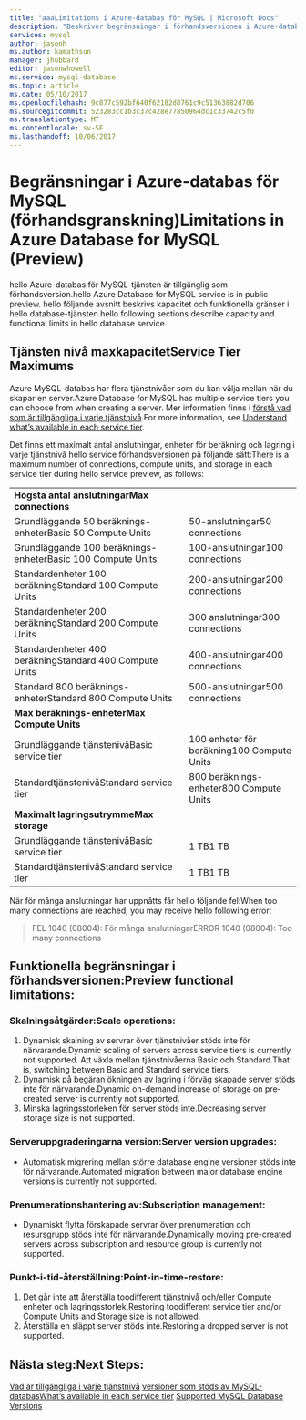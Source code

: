 ```yaml
---
title: "aaaLimitations i Azure-databas för MySQL | Microsoft Docs"
description: "Beskriver begränsningar i förhandsversionen i Azure-databas för MySQL."
services: mysql
author: jasonh
ms.author: kamathsun
manager: jhubbard
editor: jasonwhowell
ms.service: mysql-database
ms.topic: article
ms.date: 05/10/2017
ms.openlocfilehash: 9c877c592bf640f62182d8761c9c51363882d706
ms.sourcegitcommit: 523283cc1b3c37c428e77850964dc1c33742c5f0
ms.translationtype: MT
ms.contentlocale: sv-SE
ms.lasthandoff: 10/06/2017
---
```

# <a name="limitations-in-azure-database-for-mysql-preview"></a><span data-ttu-id="b3dd9-103">Begränsningar i Azure-databas för MySQL (förhandsgranskning)</span><span class="sxs-lookup"><span data-stu-id="b3dd9-103">Limitations in Azure Database for MySQL (Preview)</span></span>
<span data-ttu-id="b3dd9-104">hello Azure-databas för MySQL-tjänsten är tillgänglig som förhandsversion.</span><span class="sxs-lookup"><span data-stu-id="b3dd9-104">hello Azure Database for MySQL service is in public preview.</span></span> <span data-ttu-id="b3dd9-105">hello följande avsnitt beskrivs kapacitet och funktionella gränser i hello database-tjänsten.</span><span class="sxs-lookup"><span data-stu-id="b3dd9-105">hello following sections describe capacity and functional limits in hello database service.</span></span>

## <a name="service-tier-maximums"></a><span data-ttu-id="b3dd9-106">Tjänsten nivå maxkapacitet</span><span class="sxs-lookup"><span data-stu-id="b3dd9-106">Service Tier Maximums</span></span>
<span data-ttu-id="b3dd9-107">Azure MySQL-databas har flera tjänstnivåer som du kan välja mellan när du skapar en server.</span><span class="sxs-lookup"><span data-stu-id="b3dd9-107">Azure Database for MySQL has multiple service tiers you can choose from when creating a server.</span></span> <span data-ttu-id="b3dd9-108">Mer information finns i [förstå vad som är tillgängliga i varje tjänstnivå](concepts-service-tiers.md).</span><span class="sxs-lookup"><span data-stu-id="b3dd9-108">For more information, see [Understand what’s available in each service tier](concepts-service-tiers.md).</span></span>  

<span data-ttu-id="b3dd9-109">Det finns ett maximalt antal anslutningar, enheter för beräkning och lagring i varje tjänstnivå hello service förhandsversionen på följande sätt:</span><span class="sxs-lookup"><span data-stu-id="b3dd9-109">There is a maximum number of connections, compute units, and storage in each service tier during hello service preview, as follows:</span></span> 

|                            |                   |
| :------------------------- | :---------------- |
| <span data-ttu-id="b3dd9-110">**Högsta antal anslutningar**</span><span class="sxs-lookup"><span data-stu-id="b3dd9-110">**Max connections**</span></span>        |                   |
| <span data-ttu-id="b3dd9-111">Grundläggande 50 beräknings-enheter</span><span class="sxs-lookup"><span data-stu-id="b3dd9-111">Basic 50 Compute Units</span></span>     | <span data-ttu-id="b3dd9-112">50-anslutningar</span><span class="sxs-lookup"><span data-stu-id="b3dd9-112">50 connections</span></span>    |
| <span data-ttu-id="b3dd9-113">Grundläggande 100 beräknings-enheter</span><span class="sxs-lookup"><span data-stu-id="b3dd9-113">Basic 100 Compute Units</span></span>    | <span data-ttu-id="b3dd9-114">100-anslutningar</span><span class="sxs-lookup"><span data-stu-id="b3dd9-114">100 connections</span></span>   |
| <span data-ttu-id="b3dd9-115">Standardenheter 100 beräkning</span><span class="sxs-lookup"><span data-stu-id="b3dd9-115">Standard 100 Compute Units</span></span> | <span data-ttu-id="b3dd9-116">200-anslutningar</span><span class="sxs-lookup"><span data-stu-id="b3dd9-116">200 connections</span></span>   |
| <span data-ttu-id="b3dd9-117">Standardenheter 200 beräkning</span><span class="sxs-lookup"><span data-stu-id="b3dd9-117">Standard 200 Compute Units</span></span> | <span data-ttu-id="b3dd9-118">300 anslutningar</span><span class="sxs-lookup"><span data-stu-id="b3dd9-118">300 connections</span></span>   |
| <span data-ttu-id="b3dd9-119">Standardenheter 400 beräkning</span><span class="sxs-lookup"><span data-stu-id="b3dd9-119">Standard 400 Compute Units</span></span> | <span data-ttu-id="b3dd9-120">400-anslutningar</span><span class="sxs-lookup"><span data-stu-id="b3dd9-120">400 connections</span></span>   |
| <span data-ttu-id="b3dd9-121">Standard 800 beräknings-enheter</span><span class="sxs-lookup"><span data-stu-id="b3dd9-121">Standard 800 Compute Units</span></span> | <span data-ttu-id="b3dd9-122">500-anslutningar</span><span class="sxs-lookup"><span data-stu-id="b3dd9-122">500 connections</span></span>   |
| <span data-ttu-id="b3dd9-123">**Max beräknings-enheter**</span><span class="sxs-lookup"><span data-stu-id="b3dd9-123">**Max Compute Units**</span></span>      |                   |
| <span data-ttu-id="b3dd9-124">Grundläggande tjänstenivå</span><span class="sxs-lookup"><span data-stu-id="b3dd9-124">Basic service tier</span></span>         | <span data-ttu-id="b3dd9-125">100 enheter för beräkning</span><span class="sxs-lookup"><span data-stu-id="b3dd9-125">100 Compute Units</span></span> |
| <span data-ttu-id="b3dd9-126">Standardtjänstenivå</span><span class="sxs-lookup"><span data-stu-id="b3dd9-126">Standard service tier</span></span>      | <span data-ttu-id="b3dd9-127">800 beräknings-enheter</span><span class="sxs-lookup"><span data-stu-id="b3dd9-127">800 Compute Units</span></span> |
| <span data-ttu-id="b3dd9-128">**Maximalt lagringsutrymme**</span><span class="sxs-lookup"><span data-stu-id="b3dd9-128">**Max storage**</span></span>            |                   |
| <span data-ttu-id="b3dd9-129">Grundläggande tjänstenivå</span><span class="sxs-lookup"><span data-stu-id="b3dd9-129">Basic service tier</span></span>         | <span data-ttu-id="b3dd9-130">1 TB</span><span class="sxs-lookup"><span data-stu-id="b3dd9-130">1 TB</span></span>              |
| <span data-ttu-id="b3dd9-131">Standardtjänstenivå</span><span class="sxs-lookup"><span data-stu-id="b3dd9-131">Standard service tier</span></span>      | <span data-ttu-id="b3dd9-132">1 TB</span><span class="sxs-lookup"><span data-stu-id="b3dd9-132">1 TB</span></span>              |

<span data-ttu-id="b3dd9-133">När för många anslutningar har uppnåtts får hello följande fel:</span><span class="sxs-lookup"><span data-stu-id="b3dd9-133">When too many connections are reached, you may receive hello following error:</span></span>
> <span data-ttu-id="b3dd9-134">FEL 1040 (08004): För många anslutningar</span><span class="sxs-lookup"><span data-stu-id="b3dd9-134">ERROR 1040 (08004): Too many connections</span></span>

## <a name="preview-functional-limitations"></a><span data-ttu-id="b3dd9-135">Funktionella begränsningar i förhandsversionen:</span><span class="sxs-lookup"><span data-stu-id="b3dd9-135">Preview functional limitations:</span></span>
### <a name="scale-operations"></a><span data-ttu-id="b3dd9-136">Skalningsåtgärder:</span><span class="sxs-lookup"><span data-stu-id="b3dd9-136">Scale operations:</span></span>
1.  <span data-ttu-id="b3dd9-137">Dynamisk skalning av servrar över tjänstnivåer stöds inte för närvarande.</span><span class="sxs-lookup"><span data-stu-id="b3dd9-137">Dynamic scaling of servers across service tiers is currently not supported.</span></span> <span data-ttu-id="b3dd9-138">Att växla mellan tjänstnivåerna Basic och Standard.</span><span class="sxs-lookup"><span data-stu-id="b3dd9-138">That is, switching between Basic and Standard service tiers.</span></span>
2.  <span data-ttu-id="b3dd9-139">Dynamisk på begäran ökningen av lagring i förväg skapade server stöds inte för närvarande.</span><span class="sxs-lookup"><span data-stu-id="b3dd9-139">Dynamic on-demand increase of storage on pre-created server is currently not supported.</span></span>
3.  <span data-ttu-id="b3dd9-140">Minska lagringsstorleken för server stöds inte.</span><span class="sxs-lookup"><span data-stu-id="b3dd9-140">Decreasing server storage size is not supported.</span></span>

### <a name="server-version-upgrades"></a><span data-ttu-id="b3dd9-141">Serveruppgraderingarna version:</span><span class="sxs-lookup"><span data-stu-id="b3dd9-141">Server version upgrades:</span></span>
- <span data-ttu-id="b3dd9-142">Automatisk migrering mellan större database engine versioner stöds inte för närvarande.</span><span class="sxs-lookup"><span data-stu-id="b3dd9-142">Automated migration between major database engine versions is currently not supported.</span></span>

### <a name="subscription-management"></a><span data-ttu-id="b3dd9-143">Prenumerationshantering av:</span><span class="sxs-lookup"><span data-stu-id="b3dd9-143">Subscription management:</span></span>
- <span data-ttu-id="b3dd9-144">Dynamiskt flytta förskapade servrar över prenumeration och resursgrupp stöds inte för närvarande.</span><span class="sxs-lookup"><span data-stu-id="b3dd9-144">Dynamically moving pre-created servers across subscription and resource group is currently not supported.</span></span>

### <a name="point-in-time-restore"></a><span data-ttu-id="b3dd9-145">Punkt-i-tid-återställning:</span><span class="sxs-lookup"><span data-stu-id="b3dd9-145">Point-in-time-restore:</span></span>
1.  <span data-ttu-id="b3dd9-146">Det går inte att återställa toodifferent tjänstnivå och/eller Compute enheter och lagringsstorlek.</span><span class="sxs-lookup"><span data-stu-id="b3dd9-146">Restoring toodifferent service tier and/or Compute Units and Storage size is not allowed.</span></span>
2.  <span data-ttu-id="b3dd9-147">Återställa en släppt server stöds inte.</span><span class="sxs-lookup"><span data-stu-id="b3dd9-147">Restoring a dropped server is not supported.</span></span>

## <a name="next-steps"></a><span data-ttu-id="b3dd9-148">Nästa steg:</span><span class="sxs-lookup"><span data-stu-id="b3dd9-148">Next Steps:</span></span>
<span data-ttu-id="b3dd9-149">[Vad är tillgängliga i varje tjänstnivå](concepts-service-tiers.md)
[versioner som stöds av MySQL-databas](concepts-supported-versions.md)</span><span class="sxs-lookup"><span data-stu-id="b3dd9-149">[What’s available in each service tier](concepts-service-tiers.md)
[Supported MySQL Database Versions](concepts-supported-versions.md)</span></span>
